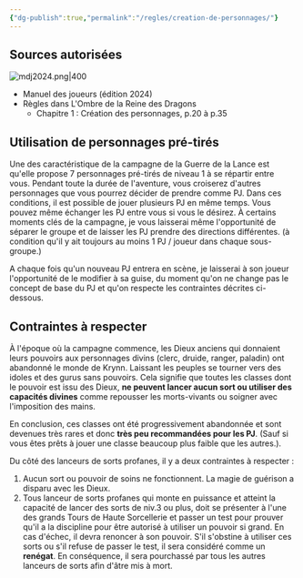 ```yaml
---
{"dg-publish":true,"permalink":"/regles/creation-de-personnages/"}
---
```



## Sources autorisées

![mdj2024.png|400](/img/user/assets/mdj2024.png)
- Manuel des joueurs (édition 2024)
- Règles dans L'Ombre de la Reine des Dragons
	- Chapitre 1 : Création des personnages, p.20 à p.35

## Utilisation de personnages pré-tirés
Une des caractéristique de la campagne de la Guerre de la Lance est qu'elle propose 7 personnages pré-tirés de niveau 1 à se répartir entre vous. Pendant toute la durée de l'aventure, vous croiserez d'autres personnages que vous pourrez décider de prendre comme PJ. Dans ces conditions, il est possible de jouer plusieurs PJ en même temps. Vous pouvez même échanger les PJ entre vous si vous le désirez. À certains moments clés de la campagne, je vous laisserai même l'opportunité de séparer le groupe et de laisser les PJ prendre des directions différentes. (à condition qu'il y ait toujours au moins 1 PJ / joueur dans chaque sous-groupe.)

A chaque fois qu'un nouveau PJ entrera en scène, je laisserai à son joueur l'opportunité de le modifier à sa guise, du moment qu'on ne change pas le concept de base du PJ et qu'on respecte les contraintes décrites ci-dessous.

## Contraintes à respecter
À l'époque où la campagne commence, les Dieux anciens qui donnaient leurs pouvoirs aux personnages divins (clerc, druide, ranger, paladin) ont abandonné le monde de Krynn. Laissant les peuples se tourner vers des idoles et des gurus sans pouvoirs.
Cela signifie que toutes les classes dont le pouvoir est issu des Dieux, **ne peuvent lancer aucun sort ou utiliser des capacités divines** comme repousser les morts-vivants ou soigner avec l'imposition des mains.

En conclusion, ces classes ont été progressivement abandonnée et sont devenues très rares et donc **très peu recommandées pour les PJ**. (Sauf si vous êtes prêts à jouer une classe beaucoup plus faible que les autres.).

Du côté des lanceurs de sorts profanes, il y a deux contraintes à respecter : 
1. Aucun sort ou pouvoir de soins ne fonctionnent. La magie de guérison a disparu avec les Dieux.
2. Tous lanceur de sorts profanes qui monte en puissance et atteint la capacité de lancer des sorts de niv.3 ou plus, doit se présenter à l'une des grands Tours de Haute Sorcellerie et passer un test pour prouver qu'il a la discipline pour être autorisé à utiliser un pouvoir si grand. En cas d'échec, il devra renoncer à son pouvoir. S'il s'obstine à utiliser ces sorts ou s'il refuse de passer le test, il sera considéré comme un **renégat**. En conséquence, il sera pourchassé par tous les autres lanceurs de sorts afin d'âtre mis à mort.




